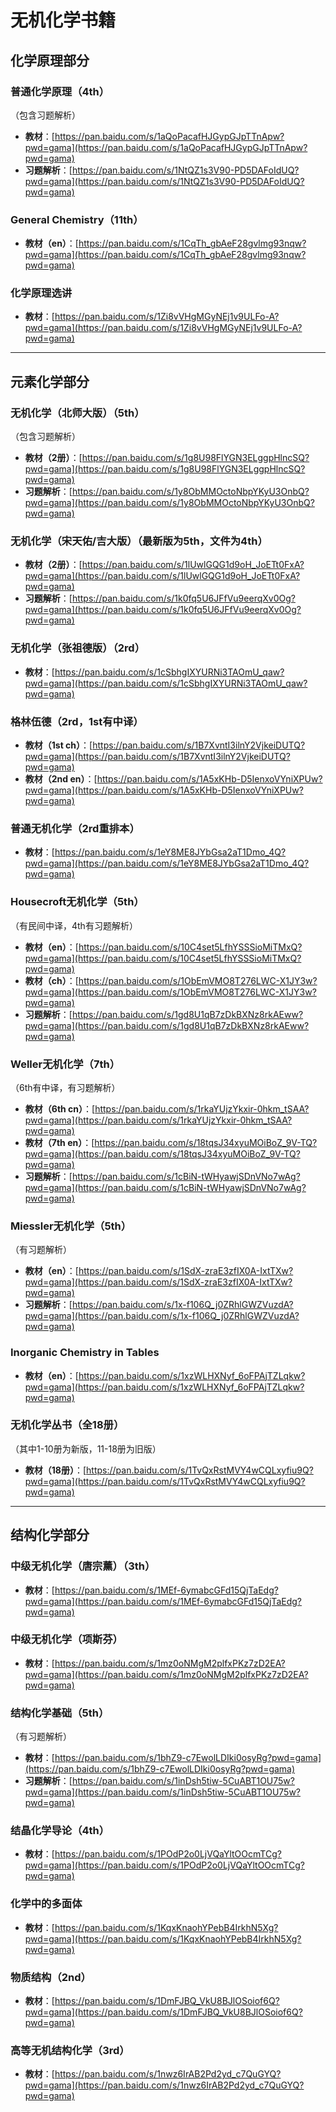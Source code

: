 # 无机化学书籍

## 化学原理部分

### 普通化学原理（4th）

（包含习题解析）

- **教材**：[https://pan.baidu.com/s/1aQoPacafHJGypGJpTTnApw?pwd=gama](https://pan.baidu.com/s/1aQoPacafHJGypGJpTTnApw?pwd=gama)
- **习题解析**：[https://pan.baidu.com/s/1NtQZ1s3V90-PD5DAFoIdUQ?pwd=gama](https://pan.baidu.com/s/1NtQZ1s3V90-PD5DAFoIdUQ?pwd=gama)

### General Chemistry（11th）

- **教材（en）**：[https://pan.baidu.com/s/1CqTh_gbAeF28gvlmg93nqw?pwd=gama](https://pan.baidu.com/s/1CqTh_gbAeF28gvlmg93nqw?pwd=gama)

### 化学原理选讲

- **教材**：[https://pan.baidu.com/s/1Zi8vVHgMGyNEj1v9ULFo-A?pwd=gama](https://pan.baidu.com/s/1Zi8vVHgMGyNEj1v9ULFo-A?pwd=gama)

---

## 元素化学部分

### 无机化学（北师大版）（5th）

（包含习题解析）

- **教材（2册）**：[https://pan.baidu.com/s/1g8U98FlYGN3ELggpHlncSQ?pwd=gama](https://pan.baidu.com/s/1g8U98FlYGN3ELggpHlncSQ?pwd=gama)
- **习题解析**：[https://pan.baidu.com/s/1y8ObMMOctoNbpYKyU3OnbQ?pwd=gama](https://pan.baidu.com/s/1y8ObMMOctoNbpYKyU3OnbQ?pwd=gama)

### 无机化学（宋天佑/吉大版）（最新版为5th，文件为4th）

- **教材（2册）**：[https://pan.baidu.com/s/1lUwlGQG1d9oH_JoETt0FxA?pwd=gama](https://pan.baidu.com/s/1lUwlGQG1d9oH_JoETt0FxA?pwd=gama)
- **习题解析**：[https://pan.baidu.com/s/1k0fq5U6JFfVu9eerqXv0Og?pwd=gama](https://pan.baidu.com/s/1k0fq5U6JFfVu9eerqXv0Og?pwd=gama)

### 无机化学（张祖德版）（2rd）

- **教材**：[https://pan.baidu.com/s/1cSbhgIXYURNi3TAOmU_qaw?pwd=gama](https://pan.baidu.com/s/1cSbhgIXYURNi3TAOmU_qaw?pwd=gama)

### 格林伍德（2rd，1st有中译）

- **教材（1st ch）**：[https://pan.baidu.com/s/1B7XvntI3ilnY2VjkeiDUTQ?pwd=gama](https://pan.baidu.com/s/1B7XvntI3ilnY2VjkeiDUTQ?pwd=gama)
- **教材（2nd en）**：[https://pan.baidu.com/s/1A5xKHb-D5IenxoVYniXPUw?pwd=gama](https://pan.baidu.com/s/1A5xKHb-D5IenxoVYniXPUw?pwd=gama)

### 普通无机化学（2rd重排本）

- **教材**：[https://pan.baidu.com/s/1eY8ME8JYbGsa2aT1Dmo_4Q?pwd=gama](https://pan.baidu.com/s/1eY8ME8JYbGsa2aT1Dmo_4Q?pwd=gama)

### Housecroft无机化学（5th）

（有民间中译，4th有习题解析）

- **教材（en）**：[https://pan.baidu.com/s/10C4set5LfhYSSSioMiTMxQ?pwd=gama](https://pan.baidu.com/s/10C4set5LfhYSSSioMiTMxQ?pwd=gama)
- **教材（ch）**：[https://pan.baidu.com/s/1ObEmVMO8T276LWC-X1JY3w?pwd=gama](https://pan.baidu.com/s/1ObEmVMO8T276LWC-X1JY3w?pwd=gama)
- **习题解析**：[https://pan.baidu.com/s/1gd8U1qB7zDkBXNz8rkAEww?pwd=gama](https://pan.baidu.com/s/1gd8U1qB7zDkBXNz8rkAEww?pwd=gama)

### Weller无机化学（7th）

（6th有中译，有习题解析）

- **教材（6th cn）**：[https://pan.baidu.com/s/1rkaYUjzYkxir-0hkm_tSAA?pwd=gama](https://pan.baidu.com/s/1rkaYUjzYkxir-0hkm_tSAA?pwd=gama)
- **教材（7th en）**：[https://pan.baidu.com/s/18tqsJ34xyuMOiBoZ_9V-TQ?pwd=gama](https://pan.baidu.com/s/18tqsJ34xyuMOiBoZ_9V-TQ?pwd=gama)
- **习题解析**：[https://pan.baidu.com/s/1cBiN-tWHyawjSDnVNo7wAg?pwd=gama](https://pan.baidu.com/s/1cBiN-tWHyawjSDnVNo7wAg?pwd=gama)

### Miessler无机化学（5th）

（有习题解析）

- **教材（en）**：[https://pan.baidu.com/s/1SdX-zraE3zfIX0A-IxtTXw?pwd=gama](https://pan.baidu.com/s/1SdX-zraE3zfIX0A-IxtTXw?pwd=gama)
- **习题解析**：[https://pan.baidu.com/s/1x-f106Q_j0ZRhlGWZVuzdA?pwd=gama](https://pan.baidu.com/s/1x-f106Q_j0ZRhlGWZVuzdA?pwd=gama)

### Inorganic Chemistry in Tables

- **教材（en）**：[https://pan.baidu.com/s/1xzWLHXNyf_6oFPAjTZLqkw?pwd=gama](https://pan.baidu.com/s/1xzWLHXNyf_6oFPAjTZLqkw?pwd=gama)

### 无机化学丛书（全18册）

（其中1-10册为新版，11-18册为旧版）

- **教材（18册）**：[https://pan.baidu.com/s/1TvQxRstMVY4wCQLxyfiu9Q?pwd=gama](https://pan.baidu.com/s/1TvQxRstMVY4wCQLxyfiu9Q?pwd=gama)

---

## 结构化学部分

### 中级无机化学（唐宗薰）（3th）

- **教材**：[https://pan.baidu.com/s/1MEf-6ymabcGFd15QjTaEdg?pwd=gama](https://pan.baidu.com/s/1MEf-6ymabcGFd15QjTaEdg?pwd=gama)

### 中级无机化学（项斯芬）

- **教材**：[https://pan.baidu.com/s/1mz0oNMgM2plfxPKz7zD2EA?pwd=gama](https://pan.baidu.com/s/1mz0oNMgM2plfxPKz7zD2EA?pwd=gama)

### 结构化学基础（5th）

（有习题解析）

- **教材**：[https://pan.baidu.com/s/1bhZ9-c7EwolLDIki0osyRg?pwd=gama](https://pan.baidu.com/s/1bhZ9-c7EwolLDIki0osyRg?pwd=gama)
- **习题解析**：[https://pan.baidu.com/s/1inDsh5tiw-5CuABT1OU75w?pwd=gama](https://pan.baidu.com/s/1inDsh5tiw-5CuABT1OU75w?pwd=gama)

### 结晶化学导论（4th）

- **教材**：[https://pan.baidu.com/s/1POdP2o0LjVQaYltOOcmTCg?pwd=gama](https://pan.baidu.com/s/1POdP2o0LjVQaYltOOcmTCg?pwd=gama)

### 化学中的多面体

- **教材**：[https://pan.baidu.com/s/1KqxKnaohYPebB4IrkhN5Xg?pwd=gama](https://pan.baidu.com/s/1KqxKnaohYPebB4IrkhN5Xg?pwd=gama)

### 物质结构（2nd）

- **教材**：[https://pan.baidu.com/s/1DmFJBQ_VkU8BJlOSoiof6Q?pwd=gama](https://pan.baidu.com/s/1DmFJBQ_VkU8BJlOSoiof6Q?pwd=gama)

### 高等无机结构化学（3rd）

- **教材**：[https://pan.baidu.com/s/1nwz6IrAB2Pd2yd_c7QuGYQ?pwd=gama](https://pan.baidu.com/s/1nwz6IrAB2Pd2yd_c7QuGYQ?pwd=gama)